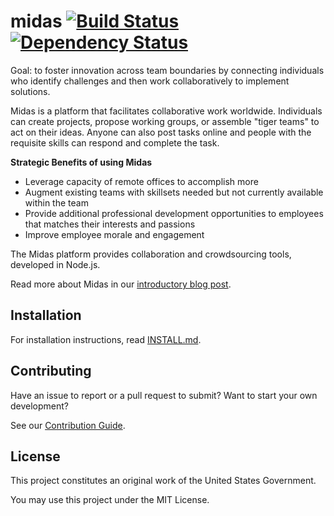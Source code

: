 midas [![Build Status](https://travis-ci.org/18F/midas.png?branch=master)](https://travis-ci.org/18F/midas) [![Dependency Status](https://gemnasium.com/Innovation-Toolkit/midas.png)](https://gemnasium.com/Innovation-Toolkit/midas)
=====

Goal: to foster innovation across team boundaries by connecting individuals who identify challenges and then work collaboratively to implement solutions.

Midas is a platform that facilitates collaborative work worldwide.  Individuals can create projects, propose working groups, or assemble "tiger teams" to act on their ideas.  Anyone can also post tasks online and people with the requisite skills can respond and complete the task.

**Strategic Benefits of using Midas**

* Leverage capacity of remote offices to accomplish more
* Augment existing teams with skillsets needed but not currently available within the team
* Provide additional professional development opportunities to employees that matches their interests and passions
* Improve employee morale and engagement

The Midas platform provides collaboration and crowdsourcing tools, developed in Node.js.

Read more about Midas in our [introductory blog post](http://18fblog.tumblr.com/post/91952641466/midas-a-marketplace-for-innovation-in-government).

## Installation

For installation instructions, read [INSTALL.md](INSTALL.md).

## Contributing

Have an issue to report or a pull request to submit? Want to start your own development?

See our [Contribution Guide](CONTRIBUTING.md).

## License

This project constitutes an original work of the United States Government.

You may use this project under the MIT License.
